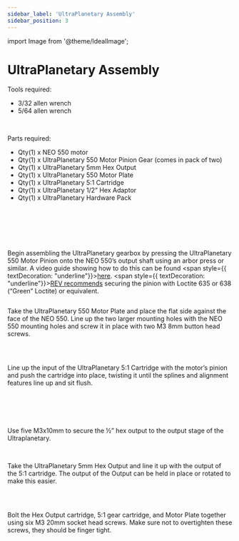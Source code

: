 ```yaml
---
sidebar_label: 'UltraPlanetary Assembly'
sidebar_position: 3
---
```


import Image from '@theme/IdealImage';

# UltraPlanetary Assembly

Tools required:

<ul><li>3/32 allen wrench</li><li>5/64 allen wrench</li></ul>

<p><br /> </p>

Parts required:

<ul><li>Qty(1) x NEO 550 motor</li><li>Qty(1) x UltraPlanetary 550 Motor Pinion Gear (comes in pack of two)</li><li>Qty(1) x UltraPlanetary 5mm Hex Output</li><li>Qty(1) x UltraPlanetary 550 Motor Plate</li><li>Qty(1) x UltraPlanetary 5:1 Cartridge</li><li>Qty(1) x UltraPlanetary 1/2&rdquo; Hex Adaptor</li><li>Qty(1) x UltraPlanetary Hardware Pack</li></ul>

<p><br /> <br /> </p>

<div style={{ textAlign: 'center'}}><div style={{overflow: 'hidden', display: 'inline-block', margin: '0.00px 0.00px'}}><span style={{overflow: 'hidden', display: 'inline-block', margin: '0.00px 0.00px', border: '0.00px solid #000000', transform: 'rotate(0.00rad) translateZ(0px)',  width: '374.50px', height: '328.00px'}}><Image autoLoad={"true"} img={require("/static/media/intake/intake/image_2.jpg")} style={{ width: '720.00px', height: '328.00px', marginLeft: '-154.50px', marginTop: '0.00px', transform: 'rotate(0.00rad) translateZ(0px)', maxWidth: "none"}}></Image></span></div></div>

<div style={{pageBreakAfter: 'always'}}></div>

<p><br /> </p>

Begin assembling the UltraPlanetary gearbox by pressing the UltraPlanetary 550 Motor Pinion onto the NEO 550&rsquo;s output shaft using an arbor press or similar. A video guide showing how to do this can be found <span style={{ textDecoration: "underline"}}><a class="c20" href="https://www.google.com/url?q=https://www.youtube.com/watch?v%3DYVUGuVDLZlI&amp;sa=D&amp;source=editors&amp;ust=1698276355463639&amp;usg=AOvVaw0DZ2SsVBSIvBqWEKbC4DpL">here</a></span>. <span style={{ textDecoration: "underline"}}><a class="c20" href="https://www.google.com/url?q=https://www.revrobotics.com/550-motor-pinions/&amp;sa=D&amp;source=editors&amp;ust=1698276355463933&amp;usg=AOvVaw0TS3FixreH3VjgGDA9_Q_A">REV recommends</a></span>&nbsp;securing the pinion with Loctite 635 or 638 (&ldquo;Green&rdquo; Loctite) or equivalent.

<div style={{ textAlign: 'center'}}><div style={{overflow: 'hidden', display: 'inline-block', margin: '0.00px 0.00px'}}><span style={{overflow: 'hidden', display: 'inline-block', margin: '0.00px 0.00px', border: '0.00px solid #000000', transform: 'rotate(0.00rad) translateZ(0px)',  width: '283.00px', height: '200.00px'}}><Image autoLoad={"true"} img={require("/static/media/intake/intake/image_3.jpg")} style={{ width: '720.00px', height: '328.57px', marginLeft: '-122.00px', marginTop: '-34.60px', transform: 'rotate(0.00rad) translateZ(0px)', maxWidth: "none"}}></Image></span></div></div>

Take the UltraPlanetary 550 Motor Plate and place the flat side against the face of the NEO 550. Line up the two larger mounting holes with the NEO 550 mounting holes and screw it in place with two M3 8mm button head screws.

<div style={{ textAlign: 'center'}}><div style={{overflow: 'hidden', display: 'inline-block', margin: '0.00px 0.00px'}}><span style={{overflow: 'hidden', display: 'inline-block', margin: '0.00px 0.00px', border: '0.00px solid #000000', transform: 'rotate(0.00rad) translateZ(0px)',  width: '285.00px', height: '228.40px'}}><Image autoLoad={"true"} img={require("/static/media/intake/intake/image_4.jpg")} style={{ width: '720.00px', height: '328.50px', marginLeft: '-128.00px', marginTop: '-35.60px', transform: 'rotate(0.00rad) translateZ(0px)', maxWidth: "none"}}></Image></span></div><div style={{overflow: 'hidden', display: 'inline-block', margin: '0.00px 0.00px'}}><span style={{overflow: 'hidden', display: 'inline-block', margin: '0.00px 0.00px', border: '0.00px solid #000000', transform: 'rotate(0.00rad) translateZ(0px)',  width: '234.77px', height: '228.90px'}}><Image autoLoad={"true"} img={require("/static/media/intake/intake/image_5.jpg")} style={{ width: '704.31px', height: '320.83px', marginLeft: '-177.06px', marginTop: '-11.33px', transform: 'rotate(0.00rad) translateZ(0px)', maxWidth: "none"}}></Image></span></div></div>

<p><br /> </p>

Line up the input of the UltraPlanetary 5:1 Cartridge with the motor&rsquo;s pinion and push the cartridge into place, twisting it until the splines and alignment features line up and sit flush.

<div style={{ textAlign: 'center'}}><div style={{overflow: 'hidden', display: 'inline-block', margin: '0.00px 0.00px'}}><span style={{overflow: 'hidden', display: 'inline-block', margin: '0.00px 0.00px', border: '0.00px solid #000000', transform: 'rotate(0.00rad) translateZ(0px)',  width: '265.50px', height: '171.29px'}}><Image autoLoad={"true"} img={require("/static/media/intake/intake/image_6.jpg")} style={{ width: '485.69px', height: '221.48px', marginLeft: '-39.10px', marginTop: '-20.03px', transform: 'rotate(0.00rad) translateZ(0px)', maxWidth: "none"}}></Image></span></div><div style={{overflow: 'hidden', display: 'inline-block', margin: '0.00px 0.00px'}}><span style={{overflow: 'hidden', display: 'inline-block', margin: '0.00px 0.00px', border: '0.00px solid #000000', transform: 'rotate(0.00rad) translateZ(0px)',  width: '266.00px', height: '171.27px'}}><Image autoLoad={"true"} img={require("/static/media/intake/intake/image_7.jpg")} style={{ width: '454.45px', height: '207.23px', marginLeft: '-33.80px', marginTop: '-22.94px', transform: 'rotate(0.00rad) translateZ(0px)', maxWidth: "none"}}></Image></span></div></div>

<p><br /> </p>

<div style={{pageBreakAfter: 'always'}}></div>

<p><br /> </p>

<div style={{ textAlign: 'center'}}>Use five M3x10mm to secure the &frac12;&rdquo; hex output to the output stage of the Ultraplanetary. </div>

<div style={{ textAlign: 'center'}}><div style={{overflow: 'hidden', display: 'inline-block', margin: '0.00px 0.00px'}}><span style={{overflow: 'hidden', display: 'inline-block', margin: '0.00px 0.00px', border: '0.00px solid #000000', transform: 'rotate(0.00rad) translateZ(0px)',  width: '270.00px', height: '203.47px'}}><Image autoLoad={"true"} img={require("/static/media/intake/intake/image_8.png")} style={{ width: '270.00px', height: '203.47px', marginLeft: '0.00px', marginTop: '0.00px', transform: 'rotate(0.00rad) translateZ(0px)', maxWidth: "none"}}></Image></span></div></div>

<p><br /> </p>

Take the UltraPlanetary 5mm Hex Output and line it up with the output of the 5:1 cartridge. The output of the Output can be held in place or rotated to make this easier.

<div style={{ textAlign: 'center'}}><div style={{overflow: 'hidden', display: 'inline-block', margin: '0.00px 0.00px'}}><span style={{overflow: 'hidden', display: 'inline-block', margin: '0.00px 0.00px', border: '0.00px solid #000000', transform: 'rotate(0.00rad) translateZ(0px)',  width: '287.00px', height: '231.00px'}}><Image autoLoad={"true"} img={require("/static/media/intake/intake/image_9.jpg")} style={{ width: '506.58px', height: '231.00px', marginLeft: '-172.79px', marginTop: '0.00px', transform: 'rotate(0.00rad) translateZ(0px)', maxWidth: "none"}}></Image></span></div></div>

<p><br /> </p>

Bolt the Hex Output cartridge, 5:1 gear cartridge, and Motor Plate together using six M3 20mm socket head screws. Make sure not to overtighten these screws, they should be finger tight.

<div style={{ textAlign: 'center'}}><div style={{overflow: 'hidden', display: 'inline-block', margin: '0.00px 0.00px'}}><span style={{overflow: 'hidden', display: 'inline-block', margin: '0.00px 0.00px', border: '0.00px solid #000000', transform: 'rotate(0.00rad) translateZ(0px)',  width: '322.50px', height: '200.89px'}}><Image autoLoad={"true"} img={require("/static/media/intake/intake/image_10.jpg")} style={{ width: '441.22px', height: '200.89px', marginLeft: '-59.36px', marginTop: '0.00px', transform: 'rotate(0.00rad) translateZ(0px)', maxWidth: "none"}}></Image></span></div><div style={{overflow: 'hidden', display: 'inline-block', margin: '0.00px 0.00px'}}><span style={{overflow: 'hidden', display: 'inline-block', margin: '0.00px 0.00px', border: '0.00px solid #000000', transform: 'rotate(0.00rad) translateZ(0px)',  width: '222.26px', height: '203.10px'}}><Image autoLoad={"true"} img={require("/static/media/intake/intake/image_11.png")} style={{ width: '222.26px', height: '203.10px', marginLeft: '0.00px', marginTop: '0.00px', transform: 'rotate(0.00rad) translateZ(0px)', maxWidth: "none"}}></Image></span></div></div>